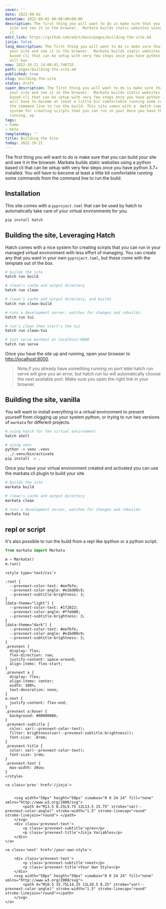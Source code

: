 ```yaml
---
cover: ''
date: 2022-09-02
datetime: 2022-09-02 00:00:00+00:00
description: The first thing you will want to do is make sure that you can build your
  site and see it in the browser.  Markata builds static websites using a python based
  cl
edit_link: https://github.com/edit/main/pages/building-the-site.md
jinja: false
long_description: The first thing you will want to do is make sure that you can build
  your site and see it in the browser.  Markata builds static websites using a python
  based cli that can be setup with very few steps once you have python 3.7+ installed.  You
  will hav
now: 2022-10-21 14:00:41.746733
path: pages/building-the-site.md
published: true
slug: building-the-site
status: draft
super_description: The first thing you will want to do is make sure that you can build
  your site and see it in the browser.  Markata builds static websites using a python
  based cli that can be setup with very few steps once you have python 3.7+ installed.  You
  will have to become at least a little bit comfortable running some commands from
  the command line to run the build. This site comes with a  Hatch comes with a nice
  system for creating scirpts that you can run in your Once you have the site up and
  running, op
tags:
- home
- meta
templateKey: ''
title: Building the Site
today: 2022-10-21
---
```


The first thing you will want to do is make sure that you can build your site and see it in the browser.  Markata builds static websites using a python based cli that can be setup with very few steps once you have python 3.7+ installed.  You will have to become at least a little bit comfortable running some commands from the command line to run the build.


## Installation

This site comes with a `pyproject.toml` that can be used by hatch to
automatically take care of your virtual environments for you.

``` bash
pip install hatch
```

## Building the site, Leveraging Hatch

Hatch comes with a nice system for creating scirpts that you can run in your
managed virtual environment with less effort of managing.  You can create any
that you want in your own `pyproject.toml`, but these come with the template
out of the box.

``` bash
# builds the site
hatch run build

# clean's cache and output directory
hatch run clean

# clean's cache and output directory, and builds
hatch run clean-build

# runs a development server, watches for changes and rebuilds.
hatch run tui

# run's clean then start's the tui
hatch run clean-tui

# just serve markout at localhost:8000
hatch run serve
```

Once you have the site up and running, open your browser to
[http://localhost:8000](http://localhost:8000).

> Note,if you already have something running on port `8000` hatch run serve will give
> you an error, but hatch run tui will automatically choose the next available port.
> Make sure you open the right link in your browser.

## Building the site, vanilla

You will want to install everything in a virtual environment to prevent
yourself from clogging up your system python, or trying to run two versions of
`markata` for different projects.

``` bash
# using hatch for the virtual environment
hatch shell

# using venv
python -m venv .venv
. ./.venv/bin/activate
pip install -e .
```

Once you have your virtual environment created and activated you can use the
markata cli plugin to build your site.

``` bash
# builds the site
markata build

# clean's cache and output directory
markata clean

# runs a development server, watches for changes and rebuilds.
markata tui
```

## repl or script

It's also possible to run the build from a repl like ipython or a python
script.

``` python
from markata import Markata

m = Markata()
m.run()
```
<div class='prevnext'>

    <style type='text/css'>

    :root {
      --prevnext-color-text: #eefbfe;
      --prevnext-color-angle: #e1bd00c9;
      --prevnext-subtitle-brightness: 3;
    }
    [data-theme="light"] {
      --prevnext-color-text: #1f2022;
      --prevnext-color-angle: #ffeb00;
      --prevnext-subtitle-brightness: 3;
    }
    [data-theme="dark"] {
      --prevnext-color-text: #eefbfe;
      --prevnext-color-angle: #e1bd00c9;
      --prevnext-subtitle-brightness: 3;
    }
    .prevnext {
      display: flex;
      flex-direction: row;
      justify-content: space-around;
      align-items: flex-start;
    }
    .prevnext a {
      display: flex;
      align-items: center;
      width: 100%;
      text-decoration: none;
    }
    a.next {
      justify-content: flex-end;
    }
    .prevnext a:hover {
      background: #00000006;
    }
    .prevnext-subtitle {
      color: var(--prevnext-color-text);
      filter: brightness(var(--prevnext-subtitle-brightness));
      font-size: .8rem;
    }
    .prevnext-title {
      color: var(--prevnext-color-text);
      font-size: 1rem;
    }
    .prevnext-text {
      max-width: 30vw;
    }
    </style>
    
    <a class='prev' href='/jinja'>
    

        <svg width="50px" height="50px" viewbox="0 0 24 24" fill="none" xmlns="http://www.w3.org/2000/svg">
            <path d="M13.5 8.25L9.75 12L13.5 15.75" stroke="var(--prevnext-color-angle)" stroke-width="1.5" stroke-linecap="round" stroke-linejoin="round"> </path>
        </svg>
        <div class='prevnext-text'>
            <p class='prevnext-subtitle'>prev</p>
            <p class='prevnext-title'>Jinja Variables</p>
        </div>
    </a>
    
    <a class='next' href='/your-own-style'>
    
        <div class='prevnext-text'>
            <p class='prevnext-subtitle'>next</p>
            <p class='prevnext-title'>Your Own Style</p>
        </div>
        <svg width="50px" height="50px" viewbox="0 0 24 24" fill="none" xmlns="http://www.w3.org/2000/svg">
            <path d="M10.5 15.75L14.25 12L10.5 8.25" stroke="var(--prevnext-color-angle)" stroke-width="1.5" stroke-linecap="round" stroke-linejoin="round"></path>
        </svg>
    </a>
  </div>